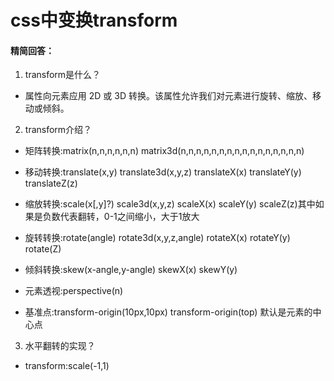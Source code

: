 # css中变换transform

#### 精简回答：

1. transform是什么？
 
- 属性向元素应用 2D 或 3D 转换。该属性允许我们对元素进行旋转、缩放、移动或倾斜。

2. transform介绍？

-  矩阵转换:matrix(n,n,n,n,n,n) matrix3d(n,n,n,n,n,n,n,n,n,n,n,n,n,n,n,n)
               
-  移动转换:translate(x,y) translate3d(x,y,z) translateX(x) translateY(y) translateZ(z)

-  缩放转换:scale(x[,y]?) scale3d(x,y,z) scaleX(x) scaleY(y) scaleZ(z)其中如果是负数代表翻转，0-1之间缩小，大于1放大

-  旋转转换:rotate(angle) rotate3d(x,y,z,angle) rotateX(x) rotateY(y) rotate(Z)

-  倾斜转换:skew(x-angle,y-angle) skewX(x) skewY(y)

-  元素透视:perspective(n)

-  基准点:transform-origin(10px,10px) transform-origin(top) 默认是元素的中心点

3. 水平翻转的实现？

- transform:scale(-1,1)
